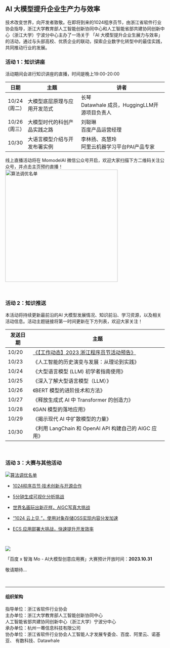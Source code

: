 ## AI 大模型提升企业生产力与效率

技术改变世界，向开发者致敬。在即将到来的1024程序员节，由浙江省软件行业协会指导，浙江大学教育部人工智能创新协同中心和人工智能省部共建协同创新中心（浙江大学）宁波分中心主办了一场关于 「AI 大模型提升企业生展力与效率」的活动，通过与头部高校、优质企业的联动，探索企业数字化转型中的最佳实践，共同推动行业的发展。

### 活动 1：知识讲座

活动期间会进行知识讲座的直播，时间是晚上19:00-20:00

| 日期              | 主题             | 讲者                                     |
| --------------- | -------------- | -------------------------------------- |
| 10/24<br />(周二) | 大模型底层原理与应用开发范式 | 长琴<br />Datawhale 成员，HuggingLLM开源项目负责人 |
| 10/26<br />(周三) | 大模型时代的科创产品实践之路 | 刘聪琳 <br />百度产品运营经理                     |
| 10/30           | 大语言模型介绍与开发布署实例 | 李林扬、高慧玲<br />阿里云机器学习平台PAI产品专家          |

线上直播活动将在 MomodelAI 微信公众号开启，欢迎大家扫描下方二维码关注公众号，并点击主页预约直播！<br />
    <img title="" src="https://imgbed.momodel.cn/mo/1024/1024二维码.png" alt="算法调优名单" width="355" data-align="center">

<br />

### 活动 2：知识推送

本活动将持续更新最前沿的AI 大模型发展情况、知识前沿、学习资源，以及相关活动信息。活动主题链接将第一时间更新在下方列表，欢迎大家关注！

| 发送日期  | 主题                                                                           |
| ----- | ---------------------------------------------------------------------------- |
| 10/20 | [《【工作动态】2023 浙江程序员节活动预告》](https://mp.weixin.qq.com/s/hL9ZqL1fs3Fc-EZi2JfE_Q) |
| 10/23 | 《人工智能的历史演变与发展：从理论到实践》                                                        |
| 10/24 | 《大型语言模型 (LLM) 初学者指南使用》                                                       |
| 10/25 | 《深入了解大型语言模型（LLM）》                                                            |
| 10/26 | 《BERT 模型的进阶技术和方法》                                                            |
| 10/27 | 《释放生成式 AI 中 Transformer 的创造力》                                                |
| 10/28 | 《GAN 模型的落地应用》                                                                |
| 10/29 | 《揭示现代 AI 中扩散模型的力量》                                                           |
| 10/30 | 《利用 LangChain 和 OpenAI API 构建自己的 AIGC 应用》                                    |

<br />

### 活动 3：大赛与其他活动

<a href="https://www.aliyun.com/page-source/edu/learning/topic/1024csia"> ![算法调优名单](https://imgbed.momodel.cn/mo/1024/修改后的阿里banner.png)   
 </a>

- [1024程序员节·技术创新与开源合作](https://www.aliyun.com/page-source/edu/learning/topic/1024csia)

- [5分钟生成可视化分析挑战](https://developer.aliyun.com/topic/freetier/visualanalysis?utm_content=g_1000382039)

- [世界名画玩出新花样，AIGC写真大挑战](https://developer.aliyun.com/topic/1024cloudup/pai?utm_content=g_1000382038)

- [“1024 云上见 ”，使用对象存储OSS实现内容分发加速](https://developer.aliyun.com/topic/1024cloudup/pai?utm_content=g_1000382038)

- [ECS 应用部署大挑战，快速提升开发效率](https://developer.aliyun.com/topic/1024cloudup/ecs?utm_content=g_1000382035)

<br />

![](https://imgbed.momodel.cn/mo/1024/新修改-百度banner.png)

「百度 x 智海 Mo  -  AI大模型创意应用赛」大赛预计开放时间：**2023.10.31**<br />

  敬请期待...

<br />

---

#### 组织架构

指导单位：浙江省软件行业协会<br />
主办单位：浙江大学教育部人工智能创新协同中心<br />
        人工智能省部共建协同创新中心（浙江大学）宁波分中心<br />
承办单位：杭州一蓦信息科技有限公司<br />
协办单位：浙江省软件行业协会人工智能人才发展专委会、百度、阿里云、诺基亚、                               有数科技、Datawhale<br />  

